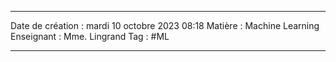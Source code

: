  ---

 Date de création : mardi 10 octobre 2023 08:18
 Matière : Machine Learning
 Enseignant : Mme. Lingrand
 Tag : #ML 

---


 
 